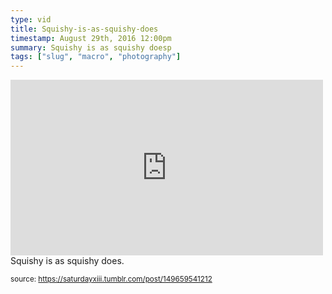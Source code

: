 ```yaml
---
type: vid
title: Squishy-is-as-squishy-does
timestamp: August 29th, 2016 12:00pm
summary: Squishy is as squishy doesp 
tags: ["slug", "macro", "photography"]
---
```

<iframe width="500" height="281"  id="youtube_iframe" src="https://www.youtube.com/embed/9fBfLDo-K48?feature=oembed&amp;enablejsapi=1&amp;origin=http://safe.txmblr.com&amp;wmode=opaque" frameborder="0" allow="accelerometer; autoplay; clipboard-write; encrypted-media; gyroscope; picture-in-picture" allowfullscreen></iframe>                    
                                            <div class="caption">
Squishy is as squishy does.
 
                                                    
<small>source: https://saturdayxiii.tumblr.com/post/149659541212</small>